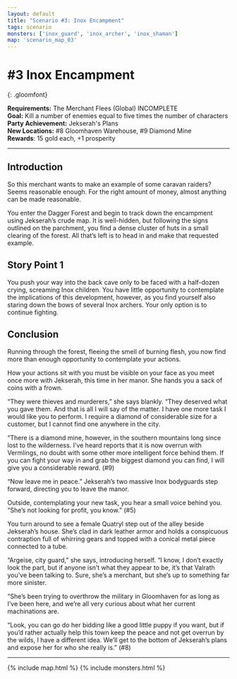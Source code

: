 ```yaml
---
layout: default
title: "Scenario #3: Inox Encampment"
tags: scenario
monsters: ['inox_guard', 'inox_archer', 'inox_shaman']
map: 'scenario_map_03'
---
```


# #3 Inox Encampment
{: .gloomfont}

__Requirements:__ The Merchant Flees (Global) INCOMPLETE <br>
__Goal:__ Kill a number of enemies equal to five times the number of characters <br>
__Party Achievement:__ Jekserah's Plans <br>
__New Locations:__ #8 Gloomhaven Warehouse, #9 Diamond Mine <br>
__Rewards__: 15 gold each, +1 prosperity

***

## Introduction

So this merchant wants to make an example of some caravan raiders? Seems reasonable
enough. For the right amount of money, almost anything can be made reasonable.

You enter the Dagger Forest and begin to track down the encampment using Jekserah’s
crude map. It is well-hidden, but following the signs outlined on the parchment, you
find a dense cluster of huts in a small clearing of the forest. All that’s left is to
head in and make that requested example.

## Story Point 1

You push your way into the back cave only to be faced with a half-dozen crying,
screaming Inox children. You have little opportunity to contemplate the implications
of this development, however, as you find yourself also staring down the bows of several
Inox archers. Your only option is to continue fighting.

## Conclusion

Running through the forest, fleeing the smell of burning flesh, you now find more than
enough opportunity to contemplate your actions.

How your actions sit with you must be visible on your face as you meet once more with
Jekserah, this time in her manor. She hands you a sack of coins with a frown.

“They were thieves and murderers,” she says blankly. “They deserved what you gave them.
And that is all I will say of the matter. I have one more task I would like you to perform.
I require a diamond of considerable size for a customer, but I cannot find one anywhere in the city.

“There is a diamond mine, however, in the southern mountains long since lost to the
wilderness. I’ve heard reports that it is now overrun with Vermlings, no doubt with some
other more intelligent force behind them. If you can fight your way in and grab the biggest
diamond you can find, I will give you a considerable reward. (#9)

“Now leave me in peace.” Jekserah’s two massive Inox bodyguards step forward, directing
you to leave the manor.

Outside, contemplating your new task, you hear a small voice behind you.
“She’s not looking for profit, you know.” (#5)

You turn around to see a female Quatryl step out of the alley beside Jekserah’s house.
She’s clad in dark leather armor and holds a conspicuous contraption full of whirring gears
and topped with a conical metal piece connected to a tube.

“Argeise, city guard,” she says, introducing herself. “I know, I don’t exactly look the part,
but if anyone isn’t what they appear to be, it’s that Valrath you’ve been talking to. Sure,
she’s a merchant, but she’s up to something far more sinister.

“She’s been trying to overthrow the military in Gloomhaven for as long as I’ve been here,
and we’re all very curious about what her current machinations are.

“Look, you can go do her bidding like a good little puppy if you want, but if you’d rather
actually help this town keep the peace and not get overrun by the wilds, I have a different
idea. We’ll get to the bottom of Jekserah’s plans and expose her for who she really is.” (#8)


***

{% include map.html %}
{% include monsters.html %}



